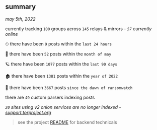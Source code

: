 
## summary
_may 5th, 2022_

currently tracking `100` groups across `145` relays & mirrors - _`57` currently online_

⏲ there have been `9` posts within the `last 24 hours`

🦈 there have been `52` posts within the `month of may`

🪐 there have been `1077` posts within the `last 90 days`

🏚 there have been `1381` posts within the `year of 2022`

🦕 there have been `3667` posts `since the dawn of ransomwatch`

there are `49` custom parsers indexing posts

_`20` sites using v2 onion services are no longer indexed - [support.torproject.org](https://support.torproject.org/onionservices/v2-deprecation/)_

> see the project [README](https://github.com/thetanz/ransomwatch#ransomwatch--) for backend technicals
